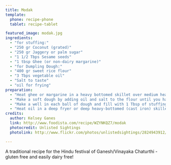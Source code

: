 ```yaml
---
title: Modak
template:
  phone: recipe-phone
  tablet: recipe-tablet

featured_image: modak.jpg
ingredients:
  - "for stuffing:"
  - "250 gr Coconut (grated)"
  - "250 gr Jaggery or palm sugar"
  - "1 1/2 Tbps Sesame seeds"
  - "1 tbsp Ghee (or non-dairy margarine)"
  - "for Dumpling Dough:"
  - "400 gr sweet rice flour"
  - "3 Tbps vegetable oil"
  - "Salt to taste"
  - "oil for frying"
preparation:
  - "Heat ghee or margarine in a heavy bottomed skillet over medium heat. Add jaggery or palm sugar, coconut and sesame seeds, stirring constantly until the jaggery or sugar melts and becomes sticky. Set aside and allow filling mixture to cook for 30 minutes."
  - "Make a soft dough by adding oil and salt to the flour until you have a soft, workable ball. Divide the dough into pieces, forming balls 2-3 inches in diameter."
  - "Make a well in each ball of dough and fill with 1 Tbsp of stuffing, pinching the opening shut to form a cone shaped packet. Be sure none of the filling is exposed or it will melt and make a mess while frying or steaming!"
  - "Heat oil in a deep fryer or deep heavy-bottomed (cast iron) skillet. Fry the dumplings until golden brown 3-5 minutes."
credits:
  author: Kelsey Ganes
  link: http://www.foodista.com/recipe/WZYNKQZ7/modak
  photocredit: Unlisted Sightings
  photolink: http://www.flickr.com/photos/unlistedsightings/2824943912/

---
```


A traditional recipe for the Hindu festival of Ganesh/Vinayaka Chaturthi - gluten free and easily dairy free!
